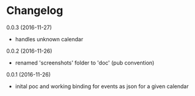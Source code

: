 Changelog
=========

0.0.3 (2016-11-27)
* handles unknown calendar

0.0.2 (2016-11-26)
* renamed 'screenshots' folder to 'doc' (pub convention)

0.0.1 (2016-11-26)
* inital poc and working binding for events as json for a given calendar

